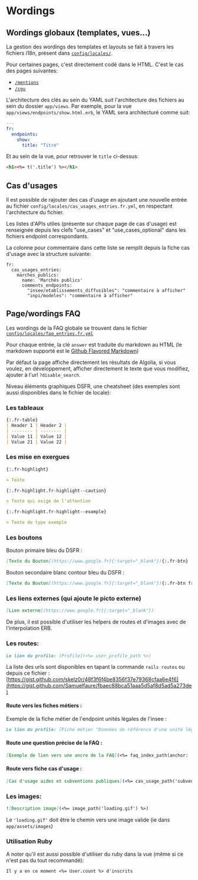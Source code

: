 # Wordings

## Wordings globaux (templates, vues...)

La gestion des wordings des templates et layouts se fait à travers les fichiers i18n,
présent dans [`config/locales/`](../config/locales/).

Pour certaines pages, c'est directement codé dans le HTML. C'est le cas des
pages suivantes:

- [`/mentions`](app/views/pages/mentions.html.erb)
- [`/cgu`](app/views/pages/cgu.html.erb)

L'architecture des clés au sein du YAML suit l'architecture des fichiers au sein du dossier
`app/views`. Par exemple, pour la vue `app/views/endpoints/show.html.erb`, le
YAML sera architecturé comme suit:

```yaml
---
fr:
  endpoints:
    show:
      title: "Titre"
```

Et au sein de la vue, pour retrouver le `title` ci-dessus:

```html
<h1><%= t('.title') %></h1>
```

## Cas d'usages

Il est possible de rajouter des cas d'usage en ajoutant une nouvelle entrée au fichier `config/locales/cas_usages_entries.fr.yml`, en respectant l'architecture du fichier.

Les listes d'APIs utiles (présente sur chaque page de cas d'usage) est renseignée depuis les clefs "use_cases" et "use_cases_optional" dans les fichiers endpoint correspondants.

La colonne pour commentaire dans cette liste se remplit depuis la fiche cas d'usage avec la structure suivante:

```
fr:
  cas_usages_entries:
    marches_publics:
      name: 'Marchés publics'
      comments_endpoints:
        "insee/etablissements_diffusibles": "commentaire à afficher"
        "inpi/modeles": "commentaire à afficher"
```

## Page/wordings FAQ

Les wordings de la FAQ globale se trouvent dans le fichier
[`config/locales/faq_entries.fr.yml`](../config/locales/faq_entries.fr.yml)

Pour chaque entrée, la clé `answer` est traduite du markdown au HTML (le
markdown supporté est le [Github Flavored
Markdown](https://github.github.com/gfm/))

Par défaut la page affiche directement les résultats de Algolia, si vous voulez,
en développement, afficher directement le texte que vous modifiez, ajouter à
l'url `?disable_search`.

Niveau éléments graphiques DSFR, une cheatsheet (des exemples sont aussi
disponibles dans le fichier de locale):

### Les tableaux

  ```md
  {:.fr-table}
  | Header 1 | Header 2 |
  | -------- | -------- |
  | Value 11 | Value 12 |
  | Value 21 | Value 22 |
  ```

### Les mise en exergues

  ```md
  {:.fr-highlight}

  > Texte

  {:.fr-highlight.fr-highlight--caution}

  > Texte qui exige de l'attention

  {:.fr-highlight.fr-highlight--example}

  > Texte de type exemple
  ```

### Les boutons

Bouton primaire bleu du DSFR :

  ```md
  [Texte du Bouton](https://www.google.fr}{:target="_blank"}){:.fr-btn}
  ```
 Bouton secondaire blanc contour bleu du DSFR :

  ```md
  [Texte du Bouton](https://www.google.fr}{:target="_blank"}){:.fr-btn fr-btn--secondary}
  ```

### Les liens externes (qui ajoute le picto externe)

  ```md
  [Lien externe](https://www.google.fr}{:target="_blank"})
  ```

De plus, il est possible d'utiliser les helpers de routes et d'images avec de
l'interpolation ERB.

### Les routes:

```md
Le lien du profile: [Profile](<%= user_profile_path %>)
```

La liste des urls sont disponibles en tapant la commande `rails routes` ou depuis ce fichier : [https://gist.github.com/skelz0r/48f3f6f4be8356f37e79368cfaa6e4f6](https://gist.github.com/Samuelfaure/fbaec88bca51aaa5d5af8d5ad5a273de)

#### Route vers les fiches métiers :

Exemple de la fiche métier de l'endpoint unités légales de l'insee :

```md
Le lien du profile: [Fiche métier "Données de référence d'une unité légale diffusible"](<%= endpoint_path(uid: 'insee/unites_legales_diffusibles') %>)
```

#### Route une question précise de la FAQ :

```md
[Exemple de lien vers une ancre de la FAQ](<%= faq_index_path(anchor: 'quelles-sont-les-conditions-d-eligibilite') %>)
```
#### Route vers fiche cas d'usage :

```md
[Cas d'usage aides et subventions publiques](<%= cas_usage_path('subventions') %>)
```

### Les images:

```md
![Description image](<%= image_path('loading.gif') %>)
```

Le `'loading.gif'` doit être le chemin vers une image valide (ie dans
`app/assets/images`)

### Utilisation Ruby

A noter qu'il est aussi possible d'utiliser du ruby dans la vue (même si ce
n'est pas du tout recommandé):

```md
Il y a en ce moment <%= User.count %> d'inscrits
```
